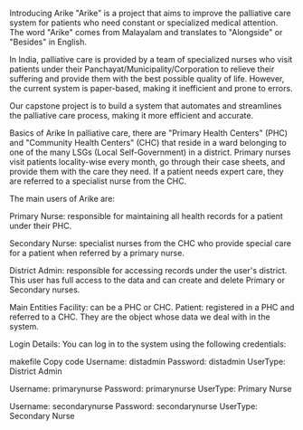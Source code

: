 
Introducing Arike
"Arike" is a project that aims to improve the palliative care system for patients who need constant or specialized medical attention. The word "Arike" comes from Malayalam and translates to "Alongside" or "Besides" in English.

In India, palliative care is provided by a team of specialized nurses who visit patients under their Panchayat/Municipality/Corporation to relieve their suffering and provide them with the best possible quality of life. However, the current system is paper-based, making it inefficient and prone to errors.

Our capstone project is to build a system that automates and streamlines the palliative care process, making it more efficient and accurate.

Basics of Arike
In palliative care, there are "Primary Health Centers" (PHC) and "Community Health Centers" (CHC) that reside in a ward belonging to one of the many LSGs (Local Self-Government) in a district. Primary nurses visit patients locality-wise every month, go through their case sheets, and provide them with the care they need. If a patient needs expert care, they are referred to a specialist nurse from the CHC.

The main users of Arike are:

Primary Nurse: responsible for maintaining all health records for a patient under their PHC.

Secondary Nurse: specialist nurses from the CHC who provide special care for a patient when referred by a primary nurse.

District Admin: responsible for accessing records under the user's district. This user has full access to the data and can create and delete Primary or Secondary nurses.

Main Entities
Facility: can be a PHC or CHC.
Patient: registered in a PHC and referred to a CHC. They are the object whose data we deal with in the system.
<!--### Expected Wireframe:
https://www.figma.com/file/kgOXmtptNxJUvkJ2qjeyzA/Django-201-Capstone?node-id=3%3A1146-->
Login Details:
You can log in to the system using the following credentials:

makefile
Copy code
Username: distadmin 
Password: distadmin
UserType: District Admin

Username: primarynurse
Password: primarynurse
UserType: Primary Nurse

Username: secondarynurse
Password: secondarynurse
UserType: Secondary Nurse
